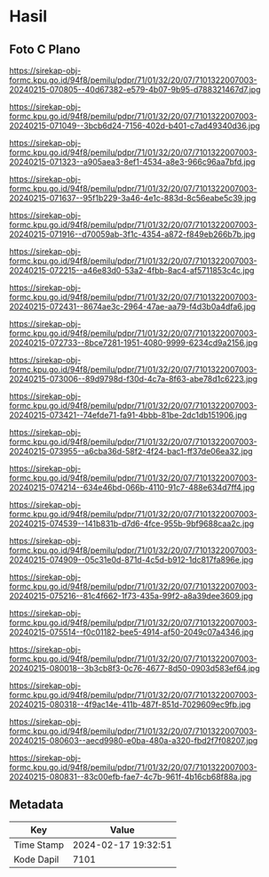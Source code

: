 # Hasil

## Foto C Plano

https://sirekap-obj-formc.kpu.go.id/94f8/pemilu/pdpr/71/01/32/20/07/7101322007003-20240215-070805--40d67382-e579-4b07-9b95-d788321467d7.jpg

https://sirekap-obj-formc.kpu.go.id/94f8/pemilu/pdpr/71/01/32/20/07/7101322007003-20240215-071049--3bcb6d24-7156-402d-b401-c7ad49340d36.jpg

https://sirekap-obj-formc.kpu.go.id/94f8/pemilu/pdpr/71/01/32/20/07/7101322007003-20240215-071323--a905aea3-8ef1-4534-a8e3-966c96aa7bfd.jpg

https://sirekap-obj-formc.kpu.go.id/94f8/pemilu/pdpr/71/01/32/20/07/7101322007003-20240215-071637--95f1b229-3a46-4e1c-883d-8c56eabe5c39.jpg

https://sirekap-obj-formc.kpu.go.id/94f8/pemilu/pdpr/71/01/32/20/07/7101322007003-20240215-071916--d70059ab-3f1c-4354-a872-f849eb266b7b.jpg

https://sirekap-obj-formc.kpu.go.id/94f8/pemilu/pdpr/71/01/32/20/07/7101322007003-20240215-072215--a46e83d0-53a2-4fbb-8ac4-af5711853c4c.jpg

https://sirekap-obj-formc.kpu.go.id/94f8/pemilu/pdpr/71/01/32/20/07/7101322007003-20240215-072431--8674ae3c-2964-47ae-aa79-f4d3b0a4dfa6.jpg

https://sirekap-obj-formc.kpu.go.id/94f8/pemilu/pdpr/71/01/32/20/07/7101322007003-20240215-072733--8bce7281-1951-4080-9999-6234cd9a2156.jpg

https://sirekap-obj-formc.kpu.go.id/94f8/pemilu/pdpr/71/01/32/20/07/7101322007003-20240215-073006--89d9798d-f30d-4c7a-8f63-abe78d1c6223.jpg

https://sirekap-obj-formc.kpu.go.id/94f8/pemilu/pdpr/71/01/32/20/07/7101322007003-20240215-073421--74efde71-fa91-4bbb-81be-2dc1db151906.jpg

https://sirekap-obj-formc.kpu.go.id/94f8/pemilu/pdpr/71/01/32/20/07/7101322007003-20240215-073955--a6cba36d-58f2-4f24-bac1-ff37de06ea32.jpg

https://sirekap-obj-formc.kpu.go.id/94f8/pemilu/pdpr/71/01/32/20/07/7101322007003-20240215-074214--634e46bd-066b-4110-91c7-488e634d7ff4.jpg

https://sirekap-obj-formc.kpu.go.id/94f8/pemilu/pdpr/71/01/32/20/07/7101322007003-20240215-074539--141b831b-d7d6-4fce-955b-9bf9688caa2c.jpg

https://sirekap-obj-formc.kpu.go.id/94f8/pemilu/pdpr/71/01/32/20/07/7101322007003-20240215-074909--05c31e0d-871d-4c5d-b912-1dc817fa896e.jpg

https://sirekap-obj-formc.kpu.go.id/94f8/pemilu/pdpr/71/01/32/20/07/7101322007003-20240215-075216--81c4f662-1f73-435a-99f2-a8a39dee3609.jpg

https://sirekap-obj-formc.kpu.go.id/94f8/pemilu/pdpr/71/01/32/20/07/7101322007003-20240215-075514--f0c01182-bee5-4914-af50-2049c07a4346.jpg

https://sirekap-obj-formc.kpu.go.id/94f8/pemilu/pdpr/71/01/32/20/07/7101322007003-20240215-080018--3b3cb8f3-0c76-4677-8d50-0903d583ef64.jpg

https://sirekap-obj-formc.kpu.go.id/94f8/pemilu/pdpr/71/01/32/20/07/7101322007003-20240215-080318--4f9ac14e-411b-487f-851d-7029609ec9fb.jpg

https://sirekap-obj-formc.kpu.go.id/94f8/pemilu/pdpr/71/01/32/20/07/7101322007003-20240215-080603--aecd9980-e0ba-480a-a320-fbd2f7f08207.jpg

https://sirekap-obj-formc.kpu.go.id/94f8/pemilu/pdpr/71/01/32/20/07/7101322007003-20240215-080831--83c00efb-fae7-4c7b-961f-4b16cb68f88a.jpg


## Metadata

| Key        | Value               |
| ---------- | ------------------- |
| Time Stamp | 2024-02-17 19:32:51 |
| Kode Dapil | 7101                |



